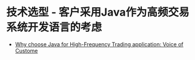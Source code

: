 # 技术选型 - 客户采用Java作为高频交易系统开发语言的考虑

















- [Why choose Java for High-Frequency Trading application: Voice of Custome](https://www.azul.com/blog/java-for-high-frequency-trading-application/)
